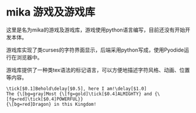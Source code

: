 # mika 游戏及游戏库

这里是名为mika的游戏及游戏库，游戏使用python语言编写，目前还没有开始开发本体。

游戏库实现了类curses的字符界面显示，后端采用python写成，使用Pyodide运行在浏览器中。

游戏库提供了一种类tex语法的标记语言，可以方便地描述字符风格、动画、位置等内容。

```plaintext
\tick[$0.1]Behold\delay[$0.5], here I am!\delay[$1.0]
The {\[bg=gray]Most {\[fg=gold]\tick[$0.4]ALMIGHTY} and {\[fg=red]\tick[$0.4]POWERFUL}}
{\[bg=red]Dragon} in this Kingdom!
```
